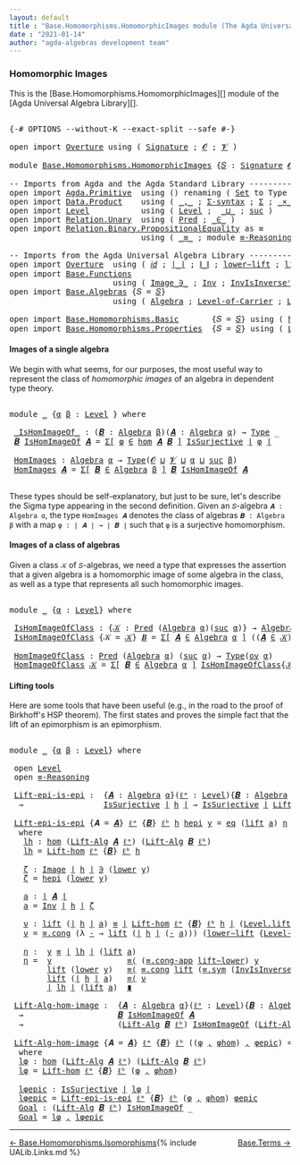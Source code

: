```yaml
---
layout: default
title : "Base.Homomorphisms.HomomorphicImages module (The Agda Universal Algebra Library)"
date : "2021-01-14"
author: "agda-algebras development team"
---
```


### <a id="homomorphic-images">Homomorphic Images</a>

This is the [Base.Homomorphisms.HomomorphicImages][] module of the [Agda Universal Algebra Library][].

<pre class="Agda">

<a id="351" class="Symbol">{-#</a> <a id="355" class="Keyword">OPTIONS</a> <a id="363" class="Pragma">--without-K</a> <a id="375" class="Pragma">--exact-split</a> <a id="389" class="Pragma">--safe</a> <a id="396" class="Symbol">#-}</a>

<a id="401" class="Keyword">open</a> <a id="406" class="Keyword">import</a> <a id="413" href="Overture.html" class="Module">Overture</a> <a id="422" class="Keyword">using</a> <a id="428" class="Symbol">(</a> <a id="430" href="Overture.Signatures.html#3303" class="Function">Signature</a> <a id="440" class="Symbol">;</a> <a id="442" href="Overture.Signatures.html#648" class="Generalizable">𝓞</a> <a id="444" class="Symbol">;</a> <a id="446" href="Overture.Signatures.html#650" class="Generalizable">𝓥</a> <a id="448" class="Symbol">)</a>

<a id="451" class="Keyword">module</a> <a id="458" href="Base.Homomorphisms.HomomorphicImages.html" class="Module">Base.Homomorphisms.HomomorphicImages</a> <a id="495" class="Symbol">{</a><a id="496" href="Base.Homomorphisms.HomomorphicImages.html#496" class="Bound">𝑆</a> <a id="498" class="Symbol">:</a> <a id="500" href="Overture.Signatures.html#3303" class="Function">Signature</a> <a id="510" href="Overture.Signatures.html#648" class="Generalizable">𝓞</a> <a id="512" href="Overture.Signatures.html#650" class="Generalizable">𝓥</a><a id="513" class="Symbol">}</a> <a id="515" class="Keyword">where</a>

<a id="522" class="Comment">-- Imports from Agda and the Agda Standard Library ------------------------------------------</a>
<a id="616" class="Keyword">open</a> <a id="621" class="Keyword">import</a> <a id="628" href="Agda.Primitive.html" class="Module">Agda.Primitive</a>  <a id="644" class="Keyword">using</a> <a id="650" class="Symbol">()</a> <a id="653" class="Keyword">renaming</a> <a id="662" class="Symbol">(</a> <a id="664" href="Agda.Primitive.html#326" class="Primitive">Set</a> <a id="668" class="Symbol">to</a> <a id="671" class="Primitive">Type</a> <a id="676" class="Symbol">)</a>
<a id="678" class="Keyword">open</a> <a id="683" class="Keyword">import</a> <a id="690" href="Data.Product.html" class="Module">Data.Product</a>    <a id="706" class="Keyword">using</a> <a id="712" class="Symbol">(</a> <a id="714" href="Agda.Builtin.Sigma.html#236" class="InductiveConstructor Operator">_,_</a> <a id="718" class="Symbol">;</a> <a id="720" href="Data.Product.html#916" class="Function">Σ-syntax</a> <a id="729" class="Symbol">;</a> <a id="731" href="Agda.Builtin.Sigma.html#166" class="Record">Σ</a> <a id="733" class="Symbol">;</a> <a id="735" href="Data.Product.html#1167" class="Function Operator">_×_</a> <a id="739" class="Symbol">)</a>
<a id="741" class="Keyword">open</a> <a id="746" class="Keyword">import</a> <a id="753" href="Level.html" class="Module">Level</a>           <a id="769" class="Keyword">using</a> <a id="775" class="Symbol">(</a> <a id="777" href="Agda.Primitive.html#597" class="Postulate">Level</a> <a id="783" class="Symbol">;</a>  <a id="786" href="Agda.Primitive.html#810" class="Primitive Operator">_⊔_</a> <a id="790" class="Symbol">;</a> <a id="792" href="Agda.Primitive.html#780" class="Primitive">suc</a> <a id="796" class="Symbol">)</a>
<a id="798" class="Keyword">open</a> <a id="803" class="Keyword">import</a> <a id="810" href="Relation.Unary.html" class="Module">Relation.Unary</a>  <a id="826" class="Keyword">using</a> <a id="832" class="Symbol">(</a> <a id="834" href="Relation.Unary.html#1101" class="Function">Pred</a> <a id="839" class="Symbol">;</a> <a id="841" href="Relation.Unary.html#1523" class="Function Operator">_∈_</a> <a id="845" class="Symbol">)</a>
<a id="847" class="Keyword">open</a> <a id="852" class="Keyword">import</a> <a id="859" href="Relation.Binary.PropositionalEquality.html" class="Module">Relation.Binary.PropositionalEquality</a> <a id="897" class="Symbol">as</a> <a id="900" class="Module">≡</a>
                            <a id="930" class="Keyword">using</a> <a id="936" class="Symbol">(</a> <a id="938" href="Agda.Builtin.Equality.html#151" class="Datatype Operator">_≡_</a> <a id="942" class="Symbol">;</a> <a id="944" class="Keyword">module</a> <a id="951" href="Relation.Binary.PropositionalEquality.Core.html#2708" class="Module">≡-Reasoning</a> <a id="963" class="Symbol">)</a>

<a id="966" class="Comment">-- Imports from the Agda Universal Algebra Library ------------------------------------------</a>
<a id="1060" class="Keyword">open</a> <a id="1065" class="Keyword">import</a> <a id="1072" href="Overture.html" class="Module">Overture</a>  <a id="1082" class="Keyword">using</a> <a id="1088" class="Symbol">(</a> <a id="1090" href="Overture.Basic.html#5319" class="Function">𝑖𝑑</a> <a id="1093" class="Symbol">;</a> <a id="1095" href="Overture.Basic.html#4326" class="Function Operator">∣_∣</a> <a id="1099" class="Symbol">;</a> <a id="1101" href="Overture.Basic.html#4364" class="Function Operator">∥_∥</a> <a id="1105" class="Symbol">;</a> <a id="1107" href="Overture.Basic.html#8917" class="Function">lower∼lift</a> <a id="1118" class="Symbol">;</a> <a id="1120" href="Overture.Basic.html#8841" class="Function">lift∼lower</a> <a id="1131" class="Symbol">)</a>
<a id="1133" class="Keyword">open</a> <a id="1138" class="Keyword">import</a> <a id="1145" href="Base.Functions.html" class="Module">Base.Functions</a>
                      <a id="1182" class="Keyword">using</a> <a id="1188" class="Symbol">(</a> <a id="1190" href="Base.Functions.Inverses.html#1136" class="Datatype Operator">Image_∋_</a> <a id="1199" class="Symbol">;</a> <a id="1201" href="Base.Functions.Inverses.html#2249" class="Function">Inv</a> <a id="1205" class="Symbol">;</a> <a id="1207" href="Base.Functions.Inverses.html#2496" class="Function">InvIsInverseʳ</a> <a id="1221" class="Symbol">;</a> <a id="1223" href="Base.Functions.Inverses.html#1184" class="InductiveConstructor">eq</a> <a id="1226" class="Symbol">;</a> <a id="1228" href="Base.Functions.Surjective.html#1715" class="Function">IsSurjective</a> <a id="1241" class="Symbol">)</a>
<a id="1243" class="Keyword">open</a> <a id="1248" class="Keyword">import</a> <a id="1255" href="Base.Algebras.html" class="Module">Base.Algebras</a> <a id="1269" class="Symbol">{</a><a id="1270" class="Argument">𝑆</a> <a id="1272" class="Symbol">=</a> <a id="1274" href="Base.Homomorphisms.HomomorphicImages.html#496" class="Bound">𝑆</a><a id="1275" class="Symbol">}</a>
                      <a id="1299" class="Keyword">using</a> <a id="1305" class="Symbol">(</a> <a id="1307" href="Base.Algebras.Basic.html#2774" class="Function">Algebra</a> <a id="1315" class="Symbol">;</a> <a id="1317" href="Base.Algebras.Basic.html#6432" class="Function">Level-of-Carrier</a> <a id="1334" class="Symbol">;</a> <a id="1336" href="Base.Algebras.Basic.html#7180" class="Function">Lift-Alg</a> <a id="1345" class="Symbol">;</a> <a id="1347" href="Base.Algebras.Products.html#3097" class="Function">ov</a> <a id="1350" class="Symbol">)</a>

<a id="1353" class="Keyword">open</a> <a id="1358" class="Keyword">import</a> <a id="1365" href="Base.Homomorphisms.Basic.html" class="Module">Base.Homomorphisms.Basic</a>       <a id="1396" class="Symbol">{</a><a id="1397" class="Argument">𝑆</a> <a id="1399" class="Symbol">=</a> <a id="1401" href="Base.Homomorphisms.HomomorphicImages.html#496" class="Bound">𝑆</a><a id="1402" class="Symbol">}</a> <a id="1404" class="Keyword">using</a> <a id="1410" class="Symbol">(</a> <a id="1412" href="Base.Homomorphisms.Basic.html#2734" class="Function">hom</a> <a id="1416" class="Symbol">;</a> <a id="1418" href="Base.Homomorphisms.Basic.html#3445" class="Function">𝓁𝒾𝒻𝓉</a> <a id="1423" class="Symbol">;</a> <a id="1425" href="Base.Homomorphisms.Basic.html#3532" class="Function">𝓁ℴ𝓌ℯ𝓇</a> <a id="1431" class="Symbol">)</a>
<a id="1433" class="Keyword">open</a> <a id="1438" class="Keyword">import</a> <a id="1445" href="Base.Homomorphisms.Properties.html" class="Module">Base.Homomorphisms.Properties</a>  <a id="1476" class="Symbol">{</a><a id="1477" class="Argument">𝑆</a> <a id="1479" class="Symbol">=</a> <a id="1481" href="Base.Homomorphisms.HomomorphicImages.html#496" class="Bound">𝑆</a><a id="1482" class="Symbol">}</a> <a id="1484" class="Keyword">using</a> <a id="1490" class="Symbol">(</a> <a id="1492" href="Base.Homomorphisms.Properties.html#2135" class="Function">Lift-hom</a> <a id="1501" class="Symbol">)</a>
</pre>


#### <a id="images-of-a-single-algebra">Images of a single algebra</a>

We begin with what seems, for our purposes, the most useful way to represent the class of *homomorphic images* of an algebra in dependent type theory.

<pre class="Agda">

<a id="1754" class="Keyword">module</a> <a id="1761" href="Base.Homomorphisms.HomomorphicImages.html#1761" class="Module">_</a> <a id="1763" class="Symbol">{</a><a id="1764" href="Base.Homomorphisms.HomomorphicImages.html#1764" class="Bound">α</a> <a id="1766" href="Base.Homomorphisms.HomomorphicImages.html#1766" class="Bound">β</a> <a id="1768" class="Symbol">:</a> <a id="1770" href="Agda.Primitive.html#597" class="Postulate">Level</a> <a id="1776" class="Symbol">}</a> <a id="1778" class="Keyword">where</a>

 <a id="1786" href="Base.Homomorphisms.HomomorphicImages.html#1786" class="Function Operator">_IsHomImageOf_</a> <a id="1801" class="Symbol">:</a> <a id="1803" class="Symbol">(</a><a id="1804" href="Base.Homomorphisms.HomomorphicImages.html#1804" class="Bound">𝑩</a> <a id="1806" class="Symbol">:</a> <a id="1808" href="Base.Algebras.Basic.html#2774" class="Function">Algebra</a> <a id="1816" href="Base.Homomorphisms.HomomorphicImages.html#1766" class="Bound">β</a><a id="1817" class="Symbol">)(</a><a id="1819" href="Base.Homomorphisms.HomomorphicImages.html#1819" class="Bound">𝑨</a> <a id="1821" class="Symbol">:</a> <a id="1823" href="Base.Algebras.Basic.html#2774" class="Function">Algebra</a> <a id="1831" href="Base.Homomorphisms.HomomorphicImages.html#1764" class="Bound">α</a><a id="1832" class="Symbol">)</a> <a id="1834" class="Symbol">→</a> <a id="1836" href="Base.Homomorphisms.HomomorphicImages.html#671" class="Primitive">Type</a> <a id="1841" class="Symbol">_</a>
 <a id="1844" href="Base.Homomorphisms.HomomorphicImages.html#1844" class="Bound">𝑩</a> <a id="1846" href="Base.Homomorphisms.HomomorphicImages.html#1786" class="Function Operator">IsHomImageOf</a> <a id="1859" href="Base.Homomorphisms.HomomorphicImages.html#1859" class="Bound">𝑨</a> <a id="1861" class="Symbol">=</a> <a id="1863" href="Data.Product.html#916" class="Function">Σ[</a> <a id="1866" href="Base.Homomorphisms.HomomorphicImages.html#1866" class="Bound">φ</a> <a id="1868" href="Data.Product.html#916" class="Function">∈</a> <a id="1870" href="Base.Homomorphisms.Basic.html#2734" class="Function">hom</a> <a id="1874" href="Base.Homomorphisms.HomomorphicImages.html#1859" class="Bound">𝑨</a> <a id="1876" href="Base.Homomorphisms.HomomorphicImages.html#1844" class="Bound">𝑩</a> <a id="1878" href="Data.Product.html#916" class="Function">]</a> <a id="1880" href="Base.Functions.Surjective.html#1715" class="Function">IsSurjective</a> <a id="1893" href="Overture.Basic.html#4326" class="Function Operator">∣</a> <a id="1895" href="Base.Homomorphisms.HomomorphicImages.html#1866" class="Bound">φ</a> <a id="1897" href="Overture.Basic.html#4326" class="Function Operator">∣</a>

 <a id="1901" href="Base.Homomorphisms.HomomorphicImages.html#1901" class="Function">HomImages</a> <a id="1911" class="Symbol">:</a> <a id="1913" href="Base.Algebras.Basic.html#2774" class="Function">Algebra</a> <a id="1921" href="Base.Homomorphisms.HomomorphicImages.html#1764" class="Bound">α</a> <a id="1923" class="Symbol">→</a> <a id="1925" href="Base.Homomorphisms.HomomorphicImages.html#671" class="Primitive">Type</a><a id="1929" class="Symbol">(</a><a id="1930" href="Base.Homomorphisms.HomomorphicImages.html#510" class="Bound">𝓞</a> <a id="1932" href="Agda.Primitive.html#810" class="Primitive Operator">⊔</a> <a id="1934" href="Base.Homomorphisms.HomomorphicImages.html#512" class="Bound">𝓥</a> <a id="1936" href="Agda.Primitive.html#810" class="Primitive Operator">⊔</a> <a id="1938" href="Base.Homomorphisms.HomomorphicImages.html#1764" class="Bound">α</a> <a id="1940" href="Agda.Primitive.html#810" class="Primitive Operator">⊔</a> <a id="1942" href="Agda.Primitive.html#780" class="Primitive">suc</a> <a id="1946" href="Base.Homomorphisms.HomomorphicImages.html#1766" class="Bound">β</a><a id="1947" class="Symbol">)</a>
 <a id="1950" href="Base.Homomorphisms.HomomorphicImages.html#1901" class="Function">HomImages</a> <a id="1960" href="Base.Homomorphisms.HomomorphicImages.html#1960" class="Bound">𝑨</a> <a id="1962" class="Symbol">=</a> <a id="1964" href="Data.Product.html#916" class="Function">Σ[</a> <a id="1967" href="Base.Homomorphisms.HomomorphicImages.html#1967" class="Bound">𝑩</a> <a id="1969" href="Data.Product.html#916" class="Function">∈</a> <a id="1971" href="Base.Algebras.Basic.html#2774" class="Function">Algebra</a> <a id="1979" href="Base.Homomorphisms.HomomorphicImages.html#1766" class="Bound">β</a> <a id="1981" href="Data.Product.html#916" class="Function">]</a> <a id="1983" href="Base.Homomorphisms.HomomorphicImages.html#1967" class="Bound">𝑩</a> <a id="1985" href="Base.Homomorphisms.HomomorphicImages.html#1786" class="Function Operator">IsHomImageOf</a> <a id="1998" href="Base.Homomorphisms.HomomorphicImages.html#1960" class="Bound">𝑨</a>

</pre>

These types should be self-explanatory, but just to be sure, let's describe the Sigma type appearing in the second definition. Given an `𝑆`-algebra `𝑨 : Algebra α`, the type `HomImages 𝑨` denotes the class of algebras `𝑩 : Algebra β` with a map `φ : ∣ 𝑨 ∣ → ∣ 𝑩 ∣` such that `φ` is a surjective homomorphism.


#### <a id="images-of-a-class-of-algebras">Images of a class of algebras</a>

Given a class `𝒦` of `𝑆`-algebras, we need a type that expresses the assertion that a given algebra is a homomorphic image of some algebra in the class, as well as a type that represents all such homomorphic images.

<pre class="Agda">

<a id="2633" class="Keyword">module</a> <a id="2640" href="Base.Homomorphisms.HomomorphicImages.html#2640" class="Module">_</a> <a id="2642" class="Symbol">{</a><a id="2643" href="Base.Homomorphisms.HomomorphicImages.html#2643" class="Bound">α</a> <a id="2645" class="Symbol">:</a> <a id="2647" href="Agda.Primitive.html#597" class="Postulate">Level</a><a id="2652" class="Symbol">}</a> <a id="2654" class="Keyword">where</a>

 <a id="2662" href="Base.Homomorphisms.HomomorphicImages.html#2662" class="Function">IsHomImageOfClass</a> <a id="2680" class="Symbol">:</a> <a id="2682" class="Symbol">{</a><a id="2683" href="Base.Homomorphisms.HomomorphicImages.html#2683" class="Bound">𝒦</a> <a id="2685" class="Symbol">:</a> <a id="2687" href="Relation.Unary.html#1101" class="Function">Pred</a> <a id="2692" class="Symbol">(</a><a id="2693" href="Base.Algebras.Basic.html#2774" class="Function">Algebra</a> <a id="2701" href="Base.Homomorphisms.HomomorphicImages.html#2643" class="Bound">α</a><a id="2702" class="Symbol">)(</a><a id="2704" href="Agda.Primitive.html#780" class="Primitive">suc</a> <a id="2708" href="Base.Homomorphisms.HomomorphicImages.html#2643" class="Bound">α</a><a id="2709" class="Symbol">)}</a> <a id="2712" class="Symbol">→</a> <a id="2714" href="Base.Algebras.Basic.html#2774" class="Function">Algebra</a> <a id="2722" href="Base.Homomorphisms.HomomorphicImages.html#2643" class="Bound">α</a> <a id="2724" class="Symbol">→</a> <a id="2726" href="Base.Homomorphisms.HomomorphicImages.html#671" class="Primitive">Type</a><a id="2730" class="Symbol">(</a><a id="2731" href="Base.Algebras.Products.html#3097" class="Function">ov</a> <a id="2734" href="Base.Homomorphisms.HomomorphicImages.html#2643" class="Bound">α</a><a id="2735" class="Symbol">)</a>
 <a id="2738" href="Base.Homomorphisms.HomomorphicImages.html#2662" class="Function">IsHomImageOfClass</a> <a id="2756" class="Symbol">{</a><a id="2757" class="Argument">𝒦</a> <a id="2759" class="Symbol">=</a> <a id="2761" href="Base.Homomorphisms.HomomorphicImages.html#2761" class="Bound">𝒦</a><a id="2762" class="Symbol">}</a> <a id="2764" href="Base.Homomorphisms.HomomorphicImages.html#2764" class="Bound">𝑩</a> <a id="2766" class="Symbol">=</a> <a id="2768" href="Data.Product.html#916" class="Function">Σ[</a> <a id="2771" href="Base.Homomorphisms.HomomorphicImages.html#2771" class="Bound">𝑨</a> <a id="2773" href="Data.Product.html#916" class="Function">∈</a> <a id="2775" href="Base.Algebras.Basic.html#2774" class="Function">Algebra</a> <a id="2783" href="Base.Homomorphisms.HomomorphicImages.html#2643" class="Bound">α</a> <a id="2785" href="Data.Product.html#916" class="Function">]</a> <a id="2787" class="Symbol">((</a><a id="2789" href="Base.Homomorphisms.HomomorphicImages.html#2771" class="Bound">𝑨</a> <a id="2791" href="Relation.Unary.html#1523" class="Function Operator">∈</a> <a id="2793" href="Base.Homomorphisms.HomomorphicImages.html#2761" class="Bound">𝒦</a><a id="2794" class="Symbol">)</a> <a id="2796" href="Data.Product.html#1167" class="Function Operator">×</a> <a id="2798" class="Symbol">(</a><a id="2799" href="Base.Homomorphisms.HomomorphicImages.html#2764" class="Bound">𝑩</a> <a id="2801" href="Base.Homomorphisms.HomomorphicImages.html#1786" class="Function Operator">IsHomImageOf</a> <a id="2814" href="Base.Homomorphisms.HomomorphicImages.html#2771" class="Bound">𝑨</a><a id="2815" class="Symbol">))</a>

 <a id="2820" href="Base.Homomorphisms.HomomorphicImages.html#2820" class="Function">HomImageOfClass</a> <a id="2836" class="Symbol">:</a> <a id="2838" href="Relation.Unary.html#1101" class="Function">Pred</a> <a id="2843" class="Symbol">(</a><a id="2844" href="Base.Algebras.Basic.html#2774" class="Function">Algebra</a> <a id="2852" href="Base.Homomorphisms.HomomorphicImages.html#2643" class="Bound">α</a><a id="2853" class="Symbol">)</a> <a id="2855" class="Symbol">(</a><a id="2856" href="Agda.Primitive.html#780" class="Primitive">suc</a> <a id="2860" href="Base.Homomorphisms.HomomorphicImages.html#2643" class="Bound">α</a><a id="2861" class="Symbol">)</a> <a id="2863" class="Symbol">→</a> <a id="2865" href="Base.Homomorphisms.HomomorphicImages.html#671" class="Primitive">Type</a><a id="2869" class="Symbol">(</a><a id="2870" href="Base.Algebras.Products.html#3097" class="Function">ov</a> <a id="2873" href="Base.Homomorphisms.HomomorphicImages.html#2643" class="Bound">α</a><a id="2874" class="Symbol">)</a>
 <a id="2877" href="Base.Homomorphisms.HomomorphicImages.html#2820" class="Function">HomImageOfClass</a> <a id="2893" href="Base.Homomorphisms.HomomorphicImages.html#2893" class="Bound">𝒦</a> <a id="2895" class="Symbol">=</a> <a id="2897" href="Data.Product.html#916" class="Function">Σ[</a> <a id="2900" href="Base.Homomorphisms.HomomorphicImages.html#2900" class="Bound">𝑩</a> <a id="2902" href="Data.Product.html#916" class="Function">∈</a> <a id="2904" href="Base.Algebras.Basic.html#2774" class="Function">Algebra</a> <a id="2912" href="Base.Homomorphisms.HomomorphicImages.html#2643" class="Bound">α</a> <a id="2914" href="Data.Product.html#916" class="Function">]</a> <a id="2916" href="Base.Homomorphisms.HomomorphicImages.html#2662" class="Function">IsHomImageOfClass</a><a id="2933" class="Symbol">{</a><a id="2934" href="Base.Homomorphisms.HomomorphicImages.html#2893" class="Bound">𝒦</a><a id="2935" class="Symbol">}</a> <a id="2937" href="Base.Homomorphisms.HomomorphicImages.html#2900" class="Bound">𝑩</a>
</pre>


#### <a id="lifting-tools">Lifting tools</a>

Here are some tools that have been useful (e.g., in the road to the proof of Birkhoff's HSP theorem). The first states and proves the simple fact that the lift of an epimorphism is an epimorphism.

<pre class="Agda">

<a id="3210" class="Keyword">module</a> <a id="3217" href="Base.Homomorphisms.HomomorphicImages.html#3217" class="Module">_</a> <a id="3219" class="Symbol">{</a><a id="3220" href="Base.Homomorphisms.HomomorphicImages.html#3220" class="Bound">α</a> <a id="3222" href="Base.Homomorphisms.HomomorphicImages.html#3222" class="Bound">β</a> <a id="3224" class="Symbol">:</a> <a id="3226" href="Agda.Primitive.html#597" class="Postulate">Level</a><a id="3231" class="Symbol">}</a> <a id="3233" class="Keyword">where</a>

 <a id="3241" class="Keyword">open</a> <a id="3246" href="Level.html" class="Module">Level</a>
 <a id="3253" class="Keyword">open</a> <a id="3258" href="Relation.Binary.PropositionalEquality.Core.html#2708" class="Module">≡-Reasoning</a>

 <a id="3272" href="Base.Homomorphisms.HomomorphicImages.html#3272" class="Function">Lift-epi-is-epi</a> <a id="3288" class="Symbol">:</a>  <a id="3291" class="Symbol">{</a><a id="3292" href="Base.Homomorphisms.HomomorphicImages.html#3292" class="Bound">𝑨</a> <a id="3294" class="Symbol">:</a> <a id="3296" href="Base.Algebras.Basic.html#2774" class="Function">Algebra</a> <a id="3304" href="Base.Homomorphisms.HomomorphicImages.html#3220" class="Bound">α</a><a id="3305" class="Symbol">}(</a><a id="3307" href="Base.Homomorphisms.HomomorphicImages.html#3307" class="Bound">ℓᵃ</a> <a id="3310" class="Symbol">:</a> <a id="3312" href="Agda.Primitive.html#597" class="Postulate">Level</a><a id="3317" class="Symbol">){</a><a id="3319" href="Base.Homomorphisms.HomomorphicImages.html#3319" class="Bound">𝑩</a> <a id="3321" class="Symbol">:</a> <a id="3323" href="Base.Algebras.Basic.html#2774" class="Function">Algebra</a> <a id="3331" href="Base.Homomorphisms.HomomorphicImages.html#3222" class="Bound">β</a><a id="3332" class="Symbol">}(</a><a id="3334" href="Base.Homomorphisms.HomomorphicImages.html#3334" class="Bound">ℓᵇ</a> <a id="3337" class="Symbol">:</a> <a id="3339" href="Agda.Primitive.html#597" class="Postulate">Level</a><a id="3344" class="Symbol">)(</a><a id="3346" href="Base.Homomorphisms.HomomorphicImages.html#3346" class="Bound">h</a> <a id="3348" class="Symbol">:</a> <a id="3350" href="Base.Homomorphisms.Basic.html#2734" class="Function">hom</a> <a id="3354" href="Base.Homomorphisms.HomomorphicImages.html#3292" class="Bound">𝑨</a> <a id="3356" href="Base.Homomorphisms.HomomorphicImages.html#3319" class="Bound">𝑩</a><a id="3357" class="Symbol">)</a>
  <a id="3361" class="Symbol">→</a>                 <a id="3379" href="Base.Functions.Surjective.html#1715" class="Function">IsSurjective</a> <a id="3392" href="Overture.Basic.html#4326" class="Function Operator">∣</a> <a id="3394" href="Base.Homomorphisms.HomomorphicImages.html#3346" class="Bound">h</a> <a id="3396" href="Overture.Basic.html#4326" class="Function Operator">∣</a> <a id="3398" class="Symbol">→</a> <a id="3400" href="Base.Functions.Surjective.html#1715" class="Function">IsSurjective</a> <a id="3413" href="Overture.Basic.html#4326" class="Function Operator">∣</a> <a id="3415" href="Base.Homomorphisms.Properties.html#2135" class="Function">Lift-hom</a> <a id="3424" href="Base.Homomorphisms.HomomorphicImages.html#3307" class="Bound">ℓᵃ</a> <a id="3427" class="Symbol">{</a><a id="3428" href="Base.Homomorphisms.HomomorphicImages.html#3319" class="Bound">𝑩</a><a id="3429" class="Symbol">}</a> <a id="3431" href="Base.Homomorphisms.HomomorphicImages.html#3334" class="Bound">ℓᵇ</a> <a id="3434" href="Base.Homomorphisms.HomomorphicImages.html#3346" class="Bound">h</a> <a id="3436" href="Overture.Basic.html#4326" class="Function Operator">∣</a>

 <a id="3440" href="Base.Homomorphisms.HomomorphicImages.html#3272" class="Function">Lift-epi-is-epi</a> <a id="3456" class="Symbol">{</a><a id="3457" class="Argument">𝑨</a> <a id="3459" class="Symbol">=</a> <a id="3461" href="Base.Homomorphisms.HomomorphicImages.html#3461" class="Bound">𝑨</a><a id="3462" class="Symbol">}</a> <a id="3464" href="Base.Homomorphisms.HomomorphicImages.html#3464" class="Bound">ℓᵃ</a> <a id="3467" class="Symbol">{</a><a id="3468" href="Base.Homomorphisms.HomomorphicImages.html#3468" class="Bound">𝑩</a><a id="3469" class="Symbol">}</a> <a id="3471" href="Base.Homomorphisms.HomomorphicImages.html#3471" class="Bound">ℓᵇ</a> <a id="3474" href="Base.Homomorphisms.HomomorphicImages.html#3474" class="Bound">h</a> <a id="3476" href="Base.Homomorphisms.HomomorphicImages.html#3476" class="Bound">hepi</a> <a id="3481" href="Base.Homomorphisms.HomomorphicImages.html#3481" class="Bound">y</a> <a id="3483" class="Symbol">=</a> <a id="3485" href="Base.Functions.Inverses.html#1184" class="InductiveConstructor">eq</a> <a id="3488" class="Symbol">(</a><a id="3489" href="Level.html#457" class="InductiveConstructor">lift</a> <a id="3494" href="Base.Homomorphisms.HomomorphicImages.html#3638" class="Function">a</a><a id="3495" class="Symbol">)</a> <a id="3497" href="Base.Homomorphisms.HomomorphicImages.html#3814" class="Function">η</a>
  <a id="3501" class="Keyword">where</a>
   <a id="3510" href="Base.Homomorphisms.HomomorphicImages.html#3510" class="Function">lh</a> <a id="3513" class="Symbol">:</a> <a id="3515" href="Base.Homomorphisms.Basic.html#2734" class="Function">hom</a> <a id="3519" class="Symbol">(</a><a id="3520" href="Base.Algebras.Basic.html#7180" class="Function">Lift-Alg</a> <a id="3529" href="Base.Homomorphisms.HomomorphicImages.html#3461" class="Bound">𝑨</a> <a id="3531" href="Base.Homomorphisms.HomomorphicImages.html#3464" class="Bound">ℓᵃ</a><a id="3533" class="Symbol">)</a> <a id="3535" class="Symbol">(</a><a id="3536" href="Base.Algebras.Basic.html#7180" class="Function">Lift-Alg</a> <a id="3545" href="Base.Homomorphisms.HomomorphicImages.html#3468" class="Bound">𝑩</a> <a id="3547" href="Base.Homomorphisms.HomomorphicImages.html#3471" class="Bound">ℓᵇ</a><a id="3549" class="Symbol">)</a>
   <a id="3554" href="Base.Homomorphisms.HomomorphicImages.html#3510" class="Function">lh</a> <a id="3557" class="Symbol">=</a> <a id="3559" href="Base.Homomorphisms.Properties.html#2135" class="Function">Lift-hom</a> <a id="3568" href="Base.Homomorphisms.HomomorphicImages.html#3464" class="Bound">ℓᵃ</a> <a id="3571" class="Symbol">{</a><a id="3572" href="Base.Homomorphisms.HomomorphicImages.html#3468" class="Bound">𝑩</a><a id="3573" class="Symbol">}</a> <a id="3575" href="Base.Homomorphisms.HomomorphicImages.html#3471" class="Bound">ℓᵇ</a> <a id="3578" href="Base.Homomorphisms.HomomorphicImages.html#3474" class="Bound">h</a>

   <a id="3584" href="Base.Homomorphisms.HomomorphicImages.html#3584" class="Function">ζ</a> <a id="3586" class="Symbol">:</a> <a id="3588" href="Base.Functions.Inverses.html#1136" class="Datatype Operator">Image</a> <a id="3594" href="Overture.Basic.html#4326" class="Function Operator">∣</a> <a id="3596" href="Base.Homomorphisms.HomomorphicImages.html#3474" class="Bound">h</a> <a id="3598" href="Overture.Basic.html#4326" class="Function Operator">∣</a> <a id="3600" href="Base.Functions.Inverses.html#1136" class="Datatype Operator">∋</a> <a id="3602" class="Symbol">(</a><a id="3603" href="Level.html#470" class="Field">lower</a> <a id="3609" href="Base.Homomorphisms.HomomorphicImages.html#3481" class="Bound">y</a><a id="3610" class="Symbol">)</a>
   <a id="3615" href="Base.Homomorphisms.HomomorphicImages.html#3584" class="Function">ζ</a> <a id="3617" class="Symbol">=</a> <a id="3619" href="Base.Homomorphisms.HomomorphicImages.html#3476" class="Bound">hepi</a> <a id="3624" class="Symbol">(</a><a id="3625" href="Level.html#470" class="Field">lower</a> <a id="3631" href="Base.Homomorphisms.HomomorphicImages.html#3481" class="Bound">y</a><a id="3632" class="Symbol">)</a>

   <a id="3638" href="Base.Homomorphisms.HomomorphicImages.html#3638" class="Function">a</a> <a id="3640" class="Symbol">:</a> <a id="3642" href="Overture.Basic.html#4326" class="Function Operator">∣</a> <a id="3644" href="Base.Homomorphisms.HomomorphicImages.html#3461" class="Bound">𝑨</a> <a id="3646" href="Overture.Basic.html#4326" class="Function Operator">∣</a>
   <a id="3651" href="Base.Homomorphisms.HomomorphicImages.html#3638" class="Function">a</a> <a id="3653" class="Symbol">=</a> <a id="3655" href="Base.Functions.Inverses.html#2249" class="Function">Inv</a> <a id="3659" href="Overture.Basic.html#4326" class="Function Operator">∣</a> <a id="3661" href="Base.Homomorphisms.HomomorphicImages.html#3474" class="Bound">h</a> <a id="3663" href="Overture.Basic.html#4326" class="Function Operator">∣</a> <a id="3665" href="Base.Homomorphisms.HomomorphicImages.html#3584" class="Function">ζ</a>

   <a id="3671" href="Base.Homomorphisms.HomomorphicImages.html#3671" class="Function">ν</a> <a id="3673" class="Symbol">:</a> <a id="3675" href="Level.html#457" class="InductiveConstructor">lift</a> <a id="3680" class="Symbol">(</a><a id="3681" href="Overture.Basic.html#4326" class="Function Operator">∣</a> <a id="3683" href="Base.Homomorphisms.HomomorphicImages.html#3474" class="Bound">h</a> <a id="3685" href="Overture.Basic.html#4326" class="Function Operator">∣</a> <a id="3687" href="Base.Homomorphisms.HomomorphicImages.html#3638" class="Function">a</a><a id="3688" class="Symbol">)</a> <a id="3690" href="Agda.Builtin.Equality.html#151" class="Datatype Operator">≡</a> <a id="3692" href="Overture.Basic.html#4326" class="Function Operator">∣</a> <a id="3694" href="Base.Homomorphisms.Properties.html#2135" class="Function">Lift-hom</a> <a id="3703" href="Base.Homomorphisms.HomomorphicImages.html#3464" class="Bound">ℓᵃ</a> <a id="3706" class="Symbol">{</a><a id="3707" href="Base.Homomorphisms.HomomorphicImages.html#3468" class="Bound">𝑩</a><a id="3708" class="Symbol">}</a> <a id="3710" href="Base.Homomorphisms.HomomorphicImages.html#3471" class="Bound">ℓᵇ</a> <a id="3713" href="Base.Homomorphisms.HomomorphicImages.html#3474" class="Bound">h</a> <a id="3715" href="Overture.Basic.html#4326" class="Function Operator">∣</a> <a id="3717" class="Symbol">(</a><a id="3718" href="Level.html#457" class="InductiveConstructor">Level.lift</a> <a id="3729" href="Base.Homomorphisms.HomomorphicImages.html#3638" class="Function">a</a><a id="3730" class="Symbol">)</a>
   <a id="3735" href="Base.Homomorphisms.HomomorphicImages.html#3671" class="Function">ν</a> <a id="3737" class="Symbol">=</a> <a id="3739" href="Relation.Binary.PropositionalEquality.Core.html#1130" class="Function">≡.cong</a> <a id="3746" class="Symbol">(λ</a> <a id="3749" href="Base.Homomorphisms.HomomorphicImages.html#3749" class="Bound">-</a> <a id="3751" class="Symbol">→</a> <a id="3753" href="Level.html#457" class="InductiveConstructor">lift</a> <a id="3758" class="Symbol">(</a><a id="3759" href="Overture.Basic.html#4326" class="Function Operator">∣</a> <a id="3761" href="Base.Homomorphisms.HomomorphicImages.html#3474" class="Bound">h</a> <a id="3763" href="Overture.Basic.html#4326" class="Function Operator">∣</a> <a id="3765" class="Symbol">(</a><a id="3766" href="Base.Homomorphisms.HomomorphicImages.html#3749" class="Bound">-</a> <a id="3768" href="Base.Homomorphisms.HomomorphicImages.html#3638" class="Function">a</a><a id="3769" class="Symbol">)))</a> <a id="3773" class="Symbol">(</a><a id="3774" href="Overture.Basic.html#8917" class="Function">lower∼lift</a> <a id="3785" class="Symbol">{</a><a id="3786" href="Base.Algebras.Basic.html#6432" class="Function">Level-of-Carrier</a> <a id="3803" href="Base.Homomorphisms.HomomorphicImages.html#3461" class="Bound">𝑨</a><a id="3804" class="Symbol">}{</a><a id="3806" href="Base.Homomorphisms.HomomorphicImages.html#3222" class="Bound">β</a><a id="3807" class="Symbol">})</a>

   <a id="3814" href="Base.Homomorphisms.HomomorphicImages.html#3814" class="Function">η</a> <a id="3816" class="Symbol">:</a>  <a id="3819" href="Base.Homomorphisms.HomomorphicImages.html#3481" class="Bound">y</a> <a id="3821" href="Agda.Builtin.Equality.html#151" class="Datatype Operator">≡</a> <a id="3823" href="Overture.Basic.html#4326" class="Function Operator">∣</a> <a id="3825" href="Base.Homomorphisms.HomomorphicImages.html#3510" class="Function">lh</a> <a id="3828" href="Overture.Basic.html#4326" class="Function Operator">∣</a> <a id="3830" class="Symbol">(</a><a id="3831" href="Level.html#457" class="InductiveConstructor">lift</a> <a id="3836" href="Base.Homomorphisms.HomomorphicImages.html#3638" class="Function">a</a><a id="3837" class="Symbol">)</a>
   <a id="3842" href="Base.Homomorphisms.HomomorphicImages.html#3814" class="Function">η</a> <a id="3844" class="Symbol">=</a>  <a id="3847" href="Base.Homomorphisms.HomomorphicImages.html#3481" class="Bound">y</a>                <a id="3864" href="Relation.Binary.PropositionalEquality.Core.html#2923" class="Function">≡⟨</a> <a id="3867" class="Symbol">(</a><a id="3868" href="Relation.Binary.PropositionalEquality.Core.html#1461" class="Function">≡.cong-app</a> <a id="3879" href="Overture.Basic.html#8841" class="Function">lift∼lower</a><a id="3889" class="Symbol">)</a> <a id="3891" href="Base.Homomorphisms.HomomorphicImages.html#3481" class="Bound">y</a>              <a id="3906" href="Relation.Binary.PropositionalEquality.Core.html#2923" class="Function">⟩</a>
        <a id="3916" href="Level.html#457" class="InductiveConstructor">lift</a> <a id="3921" class="Symbol">(</a><a id="3922" href="Level.html#470" class="Field">lower</a> <a id="3928" href="Base.Homomorphisms.HomomorphicImages.html#3481" class="Bound">y</a><a id="3929" class="Symbol">)</a>   <a id="3933" href="Relation.Binary.PropositionalEquality.Core.html#2923" class="Function">≡⟨</a> <a id="3936" href="Relation.Binary.PropositionalEquality.Core.html#1130" class="Function">≡.cong</a> <a id="3943" href="Level.html#457" class="InductiveConstructor">lift</a> <a id="3948" class="Symbol">(</a><a id="3949" href="Relation.Binary.PropositionalEquality.Core.html#1684" class="Function">≡.sym</a> <a id="3955" class="Symbol">(</a><a id="3956" href="Base.Functions.Inverses.html#2496" class="Function">InvIsInverseʳ</a> <a id="3970" href="Base.Homomorphisms.HomomorphicImages.html#3584" class="Function">ζ</a><a id="3971" class="Symbol">))</a>  <a id="3975" href="Relation.Binary.PropositionalEquality.Core.html#2923" class="Function">⟩</a>
        <a id="3985" href="Level.html#457" class="InductiveConstructor">lift</a> <a id="3990" class="Symbol">(</a><a id="3991" href="Overture.Basic.html#4326" class="Function Operator">∣</a> <a id="3993" href="Base.Homomorphisms.HomomorphicImages.html#3474" class="Bound">h</a> <a id="3995" href="Overture.Basic.html#4326" class="Function Operator">∣</a> <a id="3997" href="Base.Homomorphisms.HomomorphicImages.html#3638" class="Function">a</a><a id="3998" class="Symbol">)</a>   <a id="4002" href="Relation.Binary.PropositionalEquality.Core.html#2923" class="Function">≡⟨</a> <a id="4005" href="Base.Homomorphisms.HomomorphicImages.html#3671" class="Function">ν</a>                                      <a id="4044" href="Relation.Binary.PropositionalEquality.Core.html#2923" class="Function">⟩</a>
        <a id="4054" href="Overture.Basic.html#4326" class="Function Operator">∣</a> <a id="4056" href="Base.Homomorphisms.HomomorphicImages.html#3510" class="Function">lh</a> <a id="4059" href="Overture.Basic.html#4326" class="Function Operator">∣</a> <a id="4061" class="Symbol">(</a><a id="4062" href="Level.html#457" class="InductiveConstructor">lift</a> <a id="4067" href="Base.Homomorphisms.HomomorphicImages.html#3638" class="Function">a</a><a id="4068" class="Symbol">)</a>  <a id="4071" href="Relation.Binary.PropositionalEquality.Core.html#3105" class="Function Operator">∎</a>

 <a id="4075" href="Base.Homomorphisms.HomomorphicImages.html#4075" class="Function">Lift-Alg-hom-image</a> <a id="4094" class="Symbol">:</a>  <a id="4097" class="Symbol">{</a><a id="4098" href="Base.Homomorphisms.HomomorphicImages.html#4098" class="Bound">𝑨</a> <a id="4100" class="Symbol">:</a> <a id="4102" href="Base.Algebras.Basic.html#2774" class="Function">Algebra</a> <a id="4110" href="Base.Homomorphisms.HomomorphicImages.html#3220" class="Bound">α</a><a id="4111" class="Symbol">}(</a><a id="4113" href="Base.Homomorphisms.HomomorphicImages.html#4113" class="Bound">ℓᵃ</a> <a id="4116" class="Symbol">:</a> <a id="4118" href="Agda.Primitive.html#597" class="Postulate">Level</a><a id="4123" class="Symbol">){</a><a id="4125" href="Base.Homomorphisms.HomomorphicImages.html#4125" class="Bound">𝑩</a> <a id="4127" class="Symbol">:</a> <a id="4129" href="Base.Algebras.Basic.html#2774" class="Function">Algebra</a> <a id="4137" href="Base.Homomorphisms.HomomorphicImages.html#3222" class="Bound">β</a><a id="4138" class="Symbol">}(</a><a id="4140" href="Base.Homomorphisms.HomomorphicImages.html#4140" class="Bound">ℓᵇ</a> <a id="4143" class="Symbol">:</a> <a id="4145" href="Agda.Primitive.html#597" class="Postulate">Level</a><a id="4150" class="Symbol">)</a>
  <a id="4154" class="Symbol">→</a>                    <a id="4175" href="Base.Homomorphisms.HomomorphicImages.html#4125" class="Bound">𝑩</a> <a id="4177" href="Base.Homomorphisms.HomomorphicImages.html#1786" class="Function Operator">IsHomImageOf</a> <a id="4190" href="Base.Homomorphisms.HomomorphicImages.html#4098" class="Bound">𝑨</a>
  <a id="4194" class="Symbol">→</a>                    <a id="4215" class="Symbol">(</a><a id="4216" href="Base.Algebras.Basic.html#7180" class="Function">Lift-Alg</a> <a id="4225" href="Base.Homomorphisms.HomomorphicImages.html#4125" class="Bound">𝑩</a> <a id="4227" href="Base.Homomorphisms.HomomorphicImages.html#4140" class="Bound">ℓᵇ</a><a id="4229" class="Symbol">)</a> <a id="4231" href="Base.Homomorphisms.HomomorphicImages.html#1786" class="Function Operator">IsHomImageOf</a> <a id="4244" class="Symbol">(</a><a id="4245" href="Base.Algebras.Basic.html#7180" class="Function">Lift-Alg</a> <a id="4254" href="Base.Homomorphisms.HomomorphicImages.html#4098" class="Bound">𝑨</a> <a id="4256" href="Base.Homomorphisms.HomomorphicImages.html#4113" class="Bound">ℓᵃ</a><a id="4258" class="Symbol">)</a>

 <a id="4262" href="Base.Homomorphisms.HomomorphicImages.html#4075" class="Function">Lift-Alg-hom-image</a> <a id="4281" class="Symbol">{</a><a id="4282" class="Argument">𝑨</a> <a id="4284" class="Symbol">=</a> <a id="4286" href="Base.Homomorphisms.HomomorphicImages.html#4286" class="Bound">𝑨</a><a id="4287" class="Symbol">}</a> <a id="4289" href="Base.Homomorphisms.HomomorphicImages.html#4289" class="Bound">ℓᵃ</a> <a id="4292" class="Symbol">{</a><a id="4293" href="Base.Homomorphisms.HomomorphicImages.html#4293" class="Bound">𝑩</a><a id="4294" class="Symbol">}</a> <a id="4296" href="Base.Homomorphisms.HomomorphicImages.html#4296" class="Bound">ℓᵇ</a> <a id="4299" class="Symbol">((</a><a id="4301" href="Base.Homomorphisms.HomomorphicImages.html#4301" class="Bound">φ</a> <a id="4303" href="Agda.Builtin.Sigma.html#236" class="InductiveConstructor Operator">,</a> <a id="4305" href="Base.Homomorphisms.HomomorphicImages.html#4305" class="Bound">φhom</a><a id="4309" class="Symbol">)</a> <a id="4311" href="Agda.Builtin.Sigma.html#236" class="InductiveConstructor Operator">,</a> <a id="4313" href="Base.Homomorphisms.HomomorphicImages.html#4313" class="Bound">φepic</a><a id="4318" class="Symbol">)</a> <a id="4320" class="Symbol">=</a> <a id="4322" href="Base.Homomorphisms.HomomorphicImages.html#4503" class="Function">Goal</a>
  <a id="4329" class="Keyword">where</a>
  <a id="4337" href="Base.Homomorphisms.HomomorphicImages.html#4337" class="Function">lφ</a> <a id="4340" class="Symbol">:</a> <a id="4342" href="Base.Homomorphisms.Basic.html#2734" class="Function">hom</a> <a id="4346" class="Symbol">(</a><a id="4347" href="Base.Algebras.Basic.html#7180" class="Function">Lift-Alg</a> <a id="4356" href="Base.Homomorphisms.HomomorphicImages.html#4286" class="Bound">𝑨</a> <a id="4358" href="Base.Homomorphisms.HomomorphicImages.html#4289" class="Bound">ℓᵃ</a><a id="4360" class="Symbol">)</a> <a id="4362" class="Symbol">(</a><a id="4363" href="Base.Algebras.Basic.html#7180" class="Function">Lift-Alg</a> <a id="4372" href="Base.Homomorphisms.HomomorphicImages.html#4293" class="Bound">𝑩</a> <a id="4374" href="Base.Homomorphisms.HomomorphicImages.html#4296" class="Bound">ℓᵇ</a><a id="4376" class="Symbol">)</a>
  <a id="4380" href="Base.Homomorphisms.HomomorphicImages.html#4337" class="Function">lφ</a> <a id="4383" class="Symbol">=</a> <a id="4385" href="Base.Homomorphisms.Properties.html#2135" class="Function">Lift-hom</a> <a id="4394" href="Base.Homomorphisms.HomomorphicImages.html#4289" class="Bound">ℓᵃ</a> <a id="4397" class="Symbol">{</a><a id="4398" href="Base.Homomorphisms.HomomorphicImages.html#4293" class="Bound">𝑩</a><a id="4399" class="Symbol">}</a> <a id="4401" href="Base.Homomorphisms.HomomorphicImages.html#4296" class="Bound">ℓᵇ</a> <a id="4404" class="Symbol">(</a><a id="4405" href="Base.Homomorphisms.HomomorphicImages.html#4301" class="Bound">φ</a> <a id="4407" href="Agda.Builtin.Sigma.html#236" class="InductiveConstructor Operator">,</a> <a id="4409" href="Base.Homomorphisms.HomomorphicImages.html#4305" class="Bound">φhom</a><a id="4413" class="Symbol">)</a>

  <a id="4418" href="Base.Homomorphisms.HomomorphicImages.html#4418" class="Function">lφepic</a> <a id="4425" class="Symbol">:</a> <a id="4427" href="Base.Functions.Surjective.html#1715" class="Function">IsSurjective</a> <a id="4440" href="Overture.Basic.html#4326" class="Function Operator">∣</a> <a id="4442" href="Base.Homomorphisms.HomomorphicImages.html#4337" class="Function">lφ</a> <a id="4445" href="Overture.Basic.html#4326" class="Function Operator">∣</a>
  <a id="4449" href="Base.Homomorphisms.HomomorphicImages.html#4418" class="Function">lφepic</a> <a id="4456" class="Symbol">=</a> <a id="4458" href="Base.Homomorphisms.HomomorphicImages.html#3272" class="Function">Lift-epi-is-epi</a> <a id="4474" href="Base.Homomorphisms.HomomorphicImages.html#4289" class="Bound">ℓᵃ</a> <a id="4477" class="Symbol">{</a><a id="4478" href="Base.Homomorphisms.HomomorphicImages.html#4293" class="Bound">𝑩</a><a id="4479" class="Symbol">}</a> <a id="4481" href="Base.Homomorphisms.HomomorphicImages.html#4296" class="Bound">ℓᵇ</a> <a id="4484" class="Symbol">(</a><a id="4485" href="Base.Homomorphisms.HomomorphicImages.html#4301" class="Bound">φ</a> <a id="4487" href="Agda.Builtin.Sigma.html#236" class="InductiveConstructor Operator">,</a> <a id="4489" href="Base.Homomorphisms.HomomorphicImages.html#4305" class="Bound">φhom</a><a id="4493" class="Symbol">)</a> <a id="4495" href="Base.Homomorphisms.HomomorphicImages.html#4313" class="Bound">φepic</a>
  <a id="4503" href="Base.Homomorphisms.HomomorphicImages.html#4503" class="Function">Goal</a> <a id="4508" class="Symbol">:</a> <a id="4510" class="Symbol">(</a><a id="4511" href="Base.Algebras.Basic.html#7180" class="Function">Lift-Alg</a> <a id="4520" href="Base.Homomorphisms.HomomorphicImages.html#4293" class="Bound">𝑩</a> <a id="4522" href="Base.Homomorphisms.HomomorphicImages.html#4296" class="Bound">ℓᵇ</a><a id="4524" class="Symbol">)</a> <a id="4526" href="Base.Homomorphisms.HomomorphicImages.html#1786" class="Function Operator">IsHomImageOf</a> <a id="4539" class="Symbol">_</a>
  <a id="4543" href="Base.Homomorphisms.HomomorphicImages.html#4503" class="Function">Goal</a> <a id="4548" class="Symbol">=</a> <a id="4550" href="Base.Homomorphisms.HomomorphicImages.html#4337" class="Function">lφ</a> <a id="4553" href="Agda.Builtin.Sigma.html#236" class="InductiveConstructor Operator">,</a> <a id="4555" href="Base.Homomorphisms.HomomorphicImages.html#4418" class="Function">lφepic</a>
</pre>

--------------------------------------

<span style="float:left;">[← Base.Homomorphisms.Isomorphisms](Base.Homomorphisms.Isomorphisms.html)</span>
<span style="float:right;">[Base.Terms →](Base.Terms.html)</span>

{% include UALib.Links.md %}
